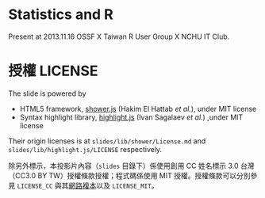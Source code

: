 # Statistics and R

Present at 2013.11.16 OSSF X Taiwan R User Group X NCHU IT Club.

# 授權 LICENSE

The slide is powered by

- HTML5 framework, [shower.js] \(Hakim El Hattab *et al.*\), under MIT license
- Syntax highlight library, [highlight.js] \(Ivan Sagalaev *et al.*\) ,under MIT license

Their origin licenses is at `slides/lib/shower/License.md` and `slides/lib/highlight.js/LICENSE` respectively.

除另外標示，本投影片內容（`slides` 目錄下）係使用創用 CC 姓名標示 3.0 台灣（CC3.0 BY TW）授權條款授權；程式碼係使用 MIT 授權。授權條款可以分別參見 `LICENSE_CC` 與其[網路複本][LICENSE-LINK]以及 `LICENSE_MIT`。

[shower.js]: https://github.com/shower/shower
[highlight.js]: http://highlightjs.org/
[LICENSE-LINK]: http://creativecommons.org/licenses/by/3.0/tw/deed.zh_TW
